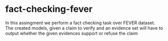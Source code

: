 # fact-checking-fever
In this assingment we perform a fact checking task over FEVER dataset. The created models, given a claim to verify and an evidence set will have to output whether the given evidences support or refuse the claim
